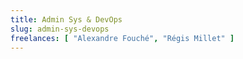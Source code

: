 ```yaml
---
title: Admin Sys & DevOps
slug: admin-sys-devops
freelances: [ "Alexandre Fouché", "Régis Millet" ]
---
```


<!-- Les Admin Sys & DevOps font des trucs super cools ! -->
